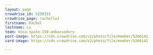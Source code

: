 ```yaml
---
layout: page
crowdrise_id: 5238333
crowdrise_page: rachellu1
firstname: Rachel
lastname: Lu
team: moca-spike-150-ambassadors
post-image: https://cdn.crowdrise.com/v2/photo/file/member/5266141
card-image: https://cdn.crowdrise.com/v2/photo/file/member/5266141

---
```


